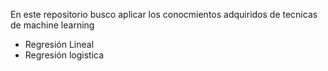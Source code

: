En este repositorio busco aplicar los conocmientos adquiridos de tecnicas de machine learning 
* Regresión Lineal
* Regresión logistica 
